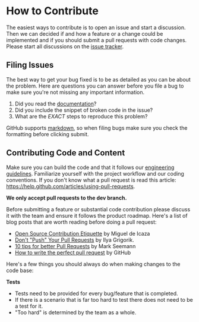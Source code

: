 # How to Contribute

The easiest ways to contribute is to open an issue and start a discussion. 
Then we can decided if and how a feature or a change could be implemented and if you should submit a pull requests with code changes. Please start all discussions on the [issue tracker](https://github.com/DavidParks8/Owin-Authorization/issues).


## Filing Issues
The best way to get your bug fixed is to be as detailed as you can be about the problem.
Here are questions you can answer before you file a bug to make sure you're not missing any important information.

1. Did you read the [documentation](https://github.com/DavidParks8/Owin-Authorization/wiki)?
2. Did you include the snippet of broken code in the issue?
3. What are the *EXACT* steps to reproduce this problem?

GitHub supports [markdown](http://github.github.com/github-flavored-markdown/), so when filing bugs make sure you check the formatting before clicking submit.

## Contributing Code and Content
Make sure you can build the code and that it follows our [engineering guidelines](ENGINEERING-GUIDE.md). Familiarize yourself with the project workflow and our coding conventions. If you don't know what a pull request is read this article: https://help.github.com/articles/using-pull-requests.

**We only accept pull requests to the dev branch.**

Before submitting a feature or substantial code contribution please discuss it with the team and ensure it follows the product roadmap. Here's a list of blog posts that are worth reading before doing a pull request:

* [Open Source Contribution Etiquette](http://tirania.org/blog/archive/2010/Dec-31.html) by Miguel de Icaza
* [Don't "Push" Your Pull Requests](http://www.igvita.com/2011/12/19/dont-push-your-pull-requests/) by Ilya Grigorik.
* [10 tips for better Pull Requests](http://blog.ploeh.dk/2015/01/15/10-tips-for-better-pull-requests/) by Mark Seemann
* [How to write the perfect pull request](https://github.com/blog/1943-how-to-write-the-perfect-pull-request) by GitHub

Here's a few things you should always do when making changes to the code base:

**Tests**

-  Tests need to be provided for every bug/feature that is completed.
-  If there is a scenario that is far too hard to test there does not need to be a test for it.
  - "Too hard" is determined by the team as a whole.
